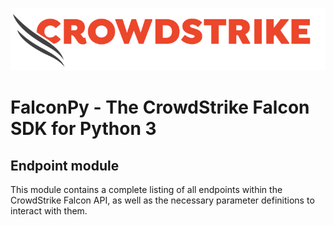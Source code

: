![CrowdStrike Falcon](https://raw.githubusercontent.com/CrowdStrike/falconpy/main/docs/asset/cs-logo.png)
# FalconPy - The CrowdStrike Falcon SDK for Python 3
## Endpoint module
This module contains a complete listing of all endpoints within the CrowdStrike Falcon API,
as well as the necessary parameter definitions to interact with them.
